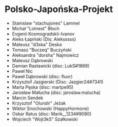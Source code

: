 # Polsko-Japońska-Projekt
* Stanislaw "stachujones" Lammel
* Michał "Lotnest" Błoch
* Evgenii Kosmogradskii-Ivanov
* Aleks Łapiński (Dis: Aleksssss)
* Mateusz "d3ska" Deska
* Tomasz "Buczeq" Buczyński
* Aleksandra "dorsha" Najmowicz
* Mateusz Dąbrowski
* Damian Rastawicki (disc: LukS#1869)
* Paweł Nic
* Paweł Dąbrowski (disc: fluor)
* Krzysztof Jazgierski (Disc: Jazgier24#7341)
* Marta Pęska (disc: martpe95)
* Jarosław Małucha (disc: jaroslaw.malucha)
* Marcin Sendek
* Krzysztof "Olundir" Jeżak
* Wiktor Snochowski (HappyHormone)
* Oskar Ratus (disc: Marik__1234#9080)
* Wojciech "Wojt3kS" Szałkowski
